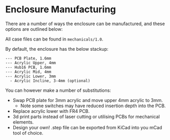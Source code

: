 # Enclosure Manufacturing

There are a number of ways the enclosure can be manufactured, and these options are outlined below:

All case files can be found in `mechanicals/1.0`.

By default, the enclosure has the below stackup:

```
--- PCB Plate, 1.6mm
--- Acrylic Upper, 4mm
--- Hub16 PCB, 1.6mm
--- Acrylic Mid, 4mm
--- Acrylic Lower, 3mm
  - Acrylic Incline, 3-4mm (optional)
```

You can however make a number of substitutions:

- Swap PCB plate for 3mm acrylic and move upper 4mm acrylic to 3mm. 
  - Note some switches may have reduced insertion depth into the PCB.
- Replace acrylic lower with FR4 PCB.
- 3d print parts instead of laser cutting or utilising PCBs for mechanical elements.
- Design your own! .step file can be exported from KiCad into you mCad tool of choice.
